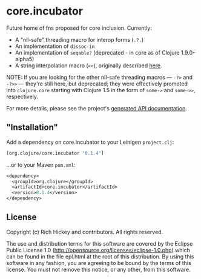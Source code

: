 # core.incubator

Future home of fns proposed for core inclusion.  Currently:

* A "nil-safe" threading macro for interop forms (`.?.`)
* An implementation of `dissoc-in`
* An implementation of `seqable?` (deprecated - in core as of Clojure 1.9.0-alpha5)
* A string interpolation macro (`<<`), originally described
  [here](https://cemerick.com/blog/2009/12/04/string-interpolation-in-clojure.html).

NOTE: If you are looking for the other nil-safe threading macros — `-?>` and
`-?>>` — they're still here, but deprecated; they were effectively promoted into
`clojure.core` starting with Clojure 1.5 in the form of `some->` and `some->>`,
respectively.

For more details, please see the project's [generated API
documentation](http://clojure.github.com/core.incubator/).

## "Installation"

Add a dependency on core.incubator to your Leinigen `project.clj`:

```clojure
[org.clojure/core.incubator "0.1.4"]
```

…or to your Maven `pom.xml`:

```clojure
<dependency>
  <groupId>org.clojure</groupId>
  <artifactId>core.incubator</artifactId>
  <version>0.1.4</version>
</dependency>
```

## License

Copyright (c) Rich Hickey and contributors. All rights reserved.

The use and distribution terms for this software are covered by the
Eclipse Public License 1.0 (http://opensource.org/licenses/eclipse-1.0.php)
which can be found in the file epl.html at the root of this distribution.
By using this software in any fashion, you are agreeing to be bound by
the terms of this license.
You must not remove this notice, or any other, from this software.



